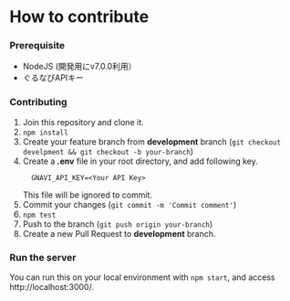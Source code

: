 # How to contribute

### Prerequisite
- NodeJS (開発用にv7.0.0利用）
- ぐるなびAPIキー

### Contributing

1. Join this repository and clone it.
2. ``npm install``
3. Create your feature branch from **development** branch (``git checkout develpment && git checkout -b your-branch``)
4. Create a **.env** file in your root directory, and add following key.
   ```
     GNAVI_API_KEY=<Your API Key>
   ```
   This file will be ignored to commit.
5. Commit your changes (``git commit -m 'Commit comment'``)
6. ``npm test``
7. Push to the branch (``git push origin your-branch``)
8. Create a new Pull Request to **development** branch.

### Run the server
You can run this on your local environment with ``npm start``, and access http://localhost:3000/.

